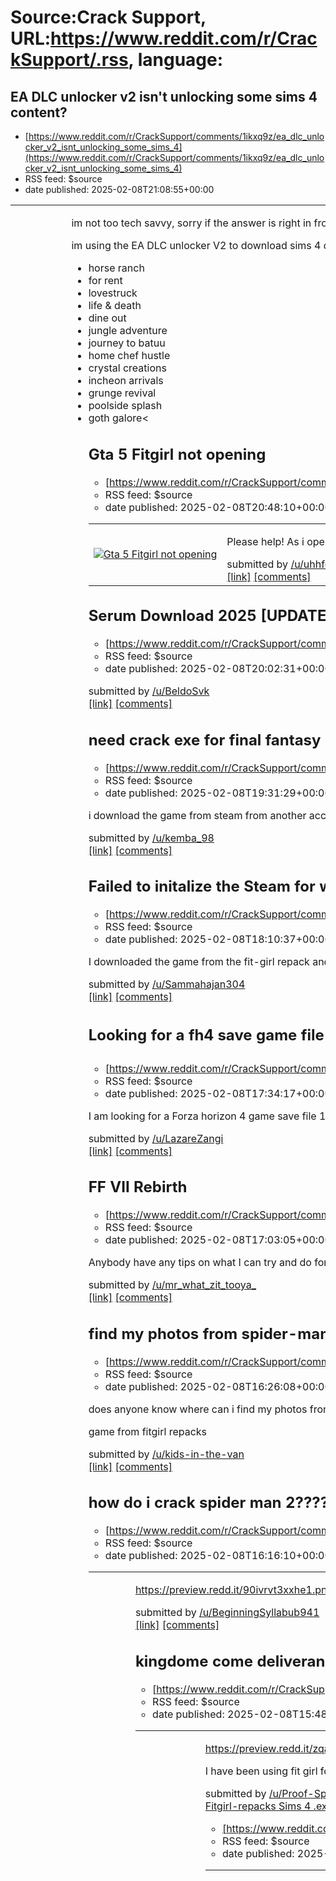 # Source:Crack Support, URL:https://www.reddit.com/r/CrackSupport/.rss, language:

## EA DLC unlocker v2 isn't unlocking some sims 4 content?
 - [https://www.reddit.com/r/CrackSupport/comments/1ikxq9z/ea_dlc_unlocker_v2_isnt_unlocking_some_sims_4](https://www.reddit.com/r/CrackSupport/comments/1ikxq9z/ea_dlc_unlocker_v2_isnt_unlocking_some_sims_4)
 - RSS feed: $source
 - date published: 2025-02-08T21:08:55+00:00

<table> <tr><td> <a href="https://www.reddit.com/r/CrackSupport/comments/1ikxq9z/ea_dlc_unlocker_v2_isnt_unlocking_some_sims_4/"> <img src="https://b.thumbs.redditmedia.com/n19Y5rS6g-Vys9MwTdtjfDeIoZ_6NneoODqyMJFdfQE.jpg" alt="EA DLC unlocker v2 isn't unlocking some sims 4 content?" title="EA DLC unlocker v2 isn't unlocking some sims 4 content?" /> </a> </td><td> <!-- SC_OFF --><div class="md"><p>im not too tech savvy, sorry if the answer is right in front of me</p> <p>im using the EA DLC unlocker V2 to download sims 4 dlcs, and for some reason a few items say they are unlocked, but when i&#39;m in the CAS they&#39;re not? images below are examples of that. the affected things are</p> <ul> <li>horse ranch</li> <li>for rent</li> <li>lovestruck</li> <li>life &amp; death</li> <li>dine out</li> <li>jungle adventure</li> <li>journey to batuu</li> <li>home chef hustle</li> <li>crystal creations</li> <li>incheon arrivals</li> <li>grunge revival</li> <li>poolside splash</li> <li>goth galore<

## Gta 5 Fitgirl not opening
 - [https://www.reddit.com/r/CrackSupport/comments/1ikx8yr/gta_5_fitgirl_not_opening](https://www.reddit.com/r/CrackSupport/comments/1ikx8yr/gta_5_fitgirl_not_opening)
 - RSS feed: $source
 - date published: 2025-02-08T20:48:10+00:00

<table> <tr><td> <a href="https://www.reddit.com/r/CrackSupport/comments/1ikx8yr/gta_5_fitgirl_not_opening/"> <img src="https://preview.redd.it/56pmemym9zhe1.jpeg?width=640&amp;crop=smart&amp;auto=webp&amp;s=b86fdc446bb70240a26f348f6d0867dbfe48eb97" alt="Gta 5 Fitgirl not opening" title="Gta 5 Fitgirl not opening" /> </a> </td><td> <!-- SC_OFF --><div class="md"><p>Please help! As i open the game, it comes on my taskbar then dissapears. Doesnt open. </p> </div><!-- SC_ON --> &#32; submitted by &#32; <a href="https://www.reddit.com/user/uhhferdi"> /u/uhhferdi </a> <br/> <span><a href="https://i.redd.it/56pmemym9zhe1.jpeg">[link]</a></span> &#32; <span><a href="https://www.reddit.com/r/CrackSupport/comments/1ikx8yr/gta_5_fitgirl_not_opening/">[comments]</a></span> </td></tr></table>

## Serum Download 2025 [UPDATED] Working 100%
 - [https://www.reddit.com/r/CrackSupport/comments/1ikw7fa/serum_download_2025_updated_working_100](https://www.reddit.com/r/CrackSupport/comments/1ikw7fa/serum_download_2025_updated_working_100)
 - RSS feed: $source
 - date published: 2025-02-08T20:02:31+00:00

&#32; submitted by &#32; <a href="https://www.reddit.com/user/BeldoSvk"> /u/BeldoSvk </a> <br/> <span><a href="https://gghacks.com/serum/">[link]</a></span> &#32; <span><a href="https://www.reddit.com/r/CrackSupport/comments/1ikw7fa/serum_download_2025_updated_working_100/">[comments]</a></span>

## need crack exe for final fantasy rebirth
 - [https://www.reddit.com/r/CrackSupport/comments/1ikvh6h/need_crack_exe_for_final_fantasy_rebirth](https://www.reddit.com/r/CrackSupport/comments/1ikvh6h/need_crack_exe_for_final_fantasy_rebirth)
 - RSS feed: $source
 - date published: 2025-02-08T19:31:29+00:00

<!-- SC_OFF --><div class="md"><p>i download the game from steam from another account, but i want to crack it because it so annoying to change account, can someone send me link for exe only?</p> </div><!-- SC_ON --> &#32; submitted by &#32; <a href="https://www.reddit.com/user/kemba_98"> /u/kemba_98 </a> <br/> <span><a href="https://www.reddit.com/r/CrackSupport/comments/1ikvh6h/need_crack_exe_for_final_fantasy_rebirth/">[link]</a></span> &#32; <span><a href="https://www.reddit.com/r/CrackSupport/comments/1ikvh6h/need_crack_exe_for_final_fantasy_rebirth/">[comments]</a></span>

## Failed to initalize the Steam for way out
 - [https://www.reddit.com/r/CrackSupport/comments/1iktjtb/failed_to_initalize_the_steam_for_way_out](https://www.reddit.com/r/CrackSupport/comments/1iktjtb/failed_to_initalize_the_steam_for_way_out)
 - RSS feed: $source
 - date published: 2025-02-08T18:10:37+00:00

<!-- SC_OFF --><div class="md"><p>I downloaded the game from the fit-girl repack and for multiplayer thing i download it fix from the onlinefix me then extract it paste it in the folder still getting the error please help </p> </div><!-- SC_ON --> &#32; submitted by &#32; <a href="https://www.reddit.com/user/Sammahajan304"> /u/Sammahajan304 </a> <br/> <span><a href="https://www.reddit.com/r/CrackSupport/comments/1iktjtb/failed_to_initalize_the_steam_for_way_out/">[link]</a></span> &#32; <span><a href="https://www.reddit.com/r/CrackSupport/comments/1iktjtb/failed_to_initalize_the_steam_for_way_out/">[comments]</a></span>

## Looking for a fh4 save game file version : 1.465.282.0 . 100% ❗
 - [https://www.reddit.com/r/CrackSupport/comments/1iksofx/looking_for_a_fh4_save_game_file_version_14652820](https://www.reddit.com/r/CrackSupport/comments/1iksofx/looking_for_a_fh4_save_game_file_version_14652820)
 - RSS feed: $source
 - date published: 2025-02-08T17:34:17+00:00

<!-- SC_OFF --><div class="md"><p>I am looking for a Forza horizon 4 game save file 100% with everything. The version I need is 1.465.282.0 , other versions don&#39;t work for me . I downloaded it from fitgirl repacks </p> </div><!-- SC_ON --> &#32; submitted by &#32; <a href="https://www.reddit.com/user/LazareZangi"> /u/LazareZangi </a> <br/> <span><a href="https://www.reddit.com/r/CrackSupport/comments/1iksofx/looking_for_a_fh4_save_game_file_version_14652820/">[link]</a></span> &#32; <span><a href="https://www.reddit.com/r/CrackSupport/comments/1iksofx/looking_for_a_fh4_save_game_file_version_14652820/">[comments]</a></span>

## FF VII Rebirth
 - [https://www.reddit.com/r/CrackSupport/comments/1ikrxj4/ff_vii_rebirth](https://www.reddit.com/r/CrackSupport/comments/1ikrxj4/ff_vii_rebirth)
 - RSS feed: $source
 - date published: 2025-02-08T17:03:05+00:00

<!-- SC_OFF --><div class="md"><p>Anybody have any tips on what I can try and do for this game? Downloaded it and started playing but can&#39;t get past the 1st chap or flashback without it always being a fatal error popping up when the whole screen goes white</p> </div><!-- SC_ON --> &#32; submitted by &#32; <a href="https://www.reddit.com/user/mr_what_zit_tooya_"> /u/mr_what_zit_tooya_ </a> <br/> <span><a href="https://www.reddit.com/r/CrackSupport/comments/1ikrxj4/ff_vii_rebirth/">[link]</a></span> &#32; <span><a href="https://www.reddit.com/r/CrackSupport/comments/1ikrxj4/ff_vii_rebirth/">[comments]</a></span>

## find my photos from spider-man 2
 - [https://www.reddit.com/r/CrackSupport/comments/1ikr24n/find_my_photos_from_spiderman_2](https://www.reddit.com/r/CrackSupport/comments/1ikr24n/find_my_photos_from_spiderman_2)
 - RSS feed: $source
 - date published: 2025-02-08T16:26:08+00:00

<!-- SC_OFF --><div class="md"><p>does anyone know where can i find my photos from spider-man 2 photo mode</p> <p>game from fitgirl repacks</p> </div><!-- SC_ON --> &#32; submitted by &#32; <a href="https://www.reddit.com/user/kids-in-the-van"> /u/kids-in-the-van </a> <br/> <span><a href="https://www.reddit.com/r/CrackSupport/comments/1ikr24n/find_my_photos_from_spiderman_2/">[link]</a></span> &#32; <span><a href="https://www.reddit.com/r/CrackSupport/comments/1ikr24n/find_my_photos_from_spiderman_2/">[comments]</a></span>

## how do i crack spider man 2?????
 - [https://www.reddit.com/r/CrackSupport/comments/1ikqtvp/how_do_i_crack_spider_man_2](https://www.reddit.com/r/CrackSupport/comments/1ikqtvp/how_do_i_crack_spider_man_2)
 - RSS feed: $source
 - date published: 2025-02-08T16:16:10+00:00

<table> <tr><td> <a href="https://www.reddit.com/r/CrackSupport/comments/1ikqtvp/how_do_i_crack_spider_man_2/"> <img src="https://b.thumbs.redditmedia.com/cIv1wcM5LJojJ115G_FwEnHVRtmC1488zrENEQeN0tk.jpg" alt="how do i crack spider man 2?????" title="how do i crack spider man 2?????" /> </a> </td><td> <!-- SC_OFF --><div class="md"><p><a href="https://preview.redd.it/90ivrvt3xxhe1.png?width=3840&amp;format=png&amp;auto=webp&amp;s=b7c4ef163eb7ef14beac2e394c9e41a94447ded2">https://preview.redd.it/90ivrvt3xxhe1.png?width=3840&amp;format=png&amp;auto=webp&amp;s=b7c4ef163eb7ef14beac2e394c9e41a94447ded2</a></p> </div><!-- SC_ON --> &#32; submitted by &#32; <a href="https://www.reddit.com/user/BeginningSyllabub941"> /u/BeginningSyllabub941 </a> <br/> <span><a href="https://www.reddit.com/r/CrackSupport/comments/1ikqtvp/how_do_i_crack_spider_man_2/">[link]</a></span> &#32; <span><a href="https://www.reddit.com/r/CrackSupport/comments/1ikqtvp/how_do_i_crack_spider_man_2/">[comments]</a></span>

## kingdome come deliverance 1 Fit girl
 - [https://www.reddit.com/r/CrackSupport/comments/1ikq68a/kingdome_come_deliverance_1_fit_girl](https://www.reddit.com/r/CrackSupport/comments/1ikq68a/kingdome_come_deliverance_1_fit_girl)
 - RSS feed: $source
 - date published: 2025-02-08T15:48:01+00:00

<table> <tr><td> <a href="https://www.reddit.com/r/CrackSupport/comments/1ikq68a/kingdome_come_deliverance_1_fit_girl/"> <img src="https://b.thumbs.redditmedia.com/dV_2wqSDejwwp0-EzOjIUb8U1pMC2jK3eB8G1UFeEIM.jpg" alt="kingdome come deliverance 1 Fit girl" title="kingdome come deliverance 1 Fit girl" /> </a> </td><td> <!-- SC_OFF --><div class="md"><p><a href="https://preview.redd.it/zqac55gtrxhe1.png?width=1821&amp;format=png&amp;auto=webp&amp;s=dc9696e408702517e200a8655ee335623cc89e32">https://preview.redd.it/zqac55gtrxhe1.png?width=1821&amp;format=png&amp;auto=webp&amp;s=dc9696e408702517e200a8655ee335623cc89e32</a></p> <p>I have been using fit girl for an while now but now i have installed kingdom come delicerance 1 and its been hit 30 TIMES, it says some like occamy? should i be worried or false positiv</p> </div><!-- SC_ON --> &#32; submitted by &#32; <a href="https://www.reddit.com/user/Proof-Specialist6932"> /u/Proof-Specialist6932 </a> <br/> <span><a href="https://www.reddit.c

## Fitgirl-repacks Sims 4 .exe file threat found/HackTool.Win32.Crack
 - [https://www.reddit.com/r/CrackSupport/comments/1ikq33b/fitgirlrepacks_sims_4_exe_file_threat](https://www.reddit.com/r/CrackSupport/comments/1ikq33b/fitgirlrepacks_sims_4_exe_file_threat)
 - RSS feed: $source
 - date published: 2025-02-08T15:43:56+00:00

<table> <tr><td> <a href="https://www.reddit.com/r/CrackSupport/comments/1ikq33b/fitgirlrepacks_sims_4_exe_file_threat/"> <img src="https://b.thumbs.redditmedia.com/ya5HaKRvZUxRBXN9FnvLdM3NahQnfuRqTB3HQFyGH5s.jpg" alt="Fitgirl-repacks Sims 4 .exe file threat found/HackTool.Win32.Crack" title="Fitgirl-repacks Sims 4 .exe file threat found/HackTool.Win32.Crack" /> </a> </td><td> <!-- SC_OFF --><div class="md"><p>I had been using Fitgirl repacks for the last 5-6 years for my cracked games and I recently decided to download Sims 4 from there however the .exe file was considered a threat by Windows Defender. I looked online at the threat it gave and some people said it was just a file to skip the authorization of the legal regulations, while others said it could be malware. Could someone help me understand what this is? I deleted the file and everything already but I am curious about what it is actually.</p> <p>Could you tell me another website to download sims?</p> <p>I also ran it throu

## I am moving to Australia, does fitgirl or dodi repacks works there??
 - [https://www.reddit.com/r/CrackSupport/comments/1ikomgx/i_am_moving_to_australia_does_fitgirl_or_dodi](https://www.reddit.com/r/CrackSupport/comments/1ikomgx/i_am_moving_to_australia_does_fitgirl_or_dodi)
 - RSS feed: $source
 - date published: 2025-02-08T14:37:51+00:00

<!-- SC_OFF --><div class="md"><p>Hi guys! I&#39;m from India. And one of my friends is moving to Australia. He wants to know if there will be any trouble downloading games from Fitgirl or Dodi in the said country. I know our country&#39;s cyber laws suck and ignore petty things like piracy. I want to know what outside our country is</p> </div><!-- SC_ON --> &#32; submitted by &#32; <a href="https://www.reddit.com/user/Billa_Gaming_YT"> /u/Billa_Gaming_YT </a> <br/> <span><a href="https://www.reddit.com/r/CrackSupport/comments/1ikomgx/i_am_moving_to_australia_does_fitgirl_or_dodi/">[link]</a></span> &#32; <span><a href="https://www.reddit.com/r/CrackSupport/comments/1ikomgx/i_am_moving_to_australia_does_fitgirl_or_dodi/">[comments]</a></span>

## No man sky
 - [https://www.reddit.com/r/CrackSupport/comments/1ikn7e2/no_man_sky](https://www.reddit.com/r/CrackSupport/comments/1ikn7e2/no_man_sky)
 - RSS feed: $source
 - date published: 2025-02-08T13:25:41+00:00

<!-- SC_OFF --><div class="md"><p>Ive been seaching for this game for a long time now.How can I make the steam rip version work</p> </div><!-- SC_ON --> &#32; submitted by &#32; <a href="https://www.reddit.com/user/Duduz7770"> /u/Duduz7770 </a> <br/> <span><a href="https://www.reddit.com/r/CrackSupport/comments/1ikn7e2/no_man_sky/">[link]</a></span> &#32; <span><a href="https://www.reddit.com/r/CrackSupport/comments/1ikn7e2/no_man_sky/">[comments]</a></span>

## Softlocked, Is someone so kind? MSM2
 - [https://www.reddit.com/r/CrackSupport/comments/1ikmy18/softlocked_is_someone_so_kind_msm2](https://www.reddit.com/r/CrackSupport/comments/1ikmy18/softlocked_is_someone_so_kind_msm2)
 - RSS feed: $source
 - date published: 2025-02-08T13:11:34+00:00

<!-- SC_OFF --><div class="md"><p>I have to play with the avx2 mod my game can&#39;t run properly but I can play it with 15-25 fps and some stuttering but it&#39;s fine. the game don&#39;t show me the UI for decoding the Serum for the lizard would be nice if some have a save file around that. Even after like 50% would be appreciated </p> </div><!-- SC_ON --> &#32; submitted by &#32; <a href="https://www.reddit.com/user/Deadpool4991"> /u/Deadpool4991 </a> <br/> <span><a href="https://www.reddit.com/r/CrackSupport/comments/1ikmy18/softlocked_is_someone_so_kind_msm2/">[link]</a></span> &#32; <span><a href="https://www.reddit.com/r/CrackSupport/comments/1ikmy18/softlocked_is_someone_so_kind_msm2/">[comments]</a></span>

## Can't launch Kingdom Come Deliverance II.
 - [https://www.reddit.com/r/CrackSupport/comments/1ikmmbc/cant_launch_kingdom_come_deliverance_ii](https://www.reddit.com/r/CrackSupport/comments/1ikmmbc/cant_launch_kingdom_come_deliverance_ii)
 - RSS feed: $source
 - date published: 2025-02-08T12:53:15+00:00

<table> <tr><td> <a href="https://www.reddit.com/r/CrackSupport/comments/1ikmmbc/cant_launch_kingdom_come_deliverance_ii/"> <img src="https://b.thumbs.redditmedia.com/1NA2vV6OCF6-NAYEgGLuqzCoHarmH4bqBnZPHpflfsc.jpg" alt="Can't launch Kingdom Come Deliverance II." title="Can't launch Kingdom Come Deliverance II." /> </a> </td><td> <!-- SC_OFF --><div class="md"><p><a href="https://preview.redd.it/6v0a7petwwhe1.png?width=453&amp;format=png&amp;auto=webp&amp;s=046e7b17e58e67173dbb146307cb8a5c91f14d9c">https://preview.redd.it/6v0a7petwwhe1.png?width=453&amp;format=png&amp;auto=webp&amp;s=046e7b17e58e67173dbb146307cb8a5c91f14d9c</a></p> </div><!-- SC_ON --> &#32; submitted by &#32; <a href="https://www.reddit.com/user/-kekik-"> /u/-kekik- </a> <br/> <span><a href="https://www.reddit.com/r/CrackSupport/comments/1ikmmbc/cant_launch_kingdom_come_deliverance_ii/">[link]</a></span> &#32; <span><a href="https://www.reddit.com/r/CrackSupport/comments/1ikmmbc/cant_launch_kingdom_come_deliverance_

## i got this error after updating carx street to 1.4 from fitgirl using rune and cant update it again its broken any help please?
 - [https://www.reddit.com/r/CrackSupport/comments/1ikkvp2/i_got_this_error_after_updating_carx_street_to_14](https://www.reddit.com/r/CrackSupport/comments/1ikkvp2/i_got_this_error_after_updating_carx_street_to_14)
 - RSS feed: $source
 - date published: 2025-02-08T11:00:15+00:00

<table> <tr><td> <a href="https://www.reddit.com/r/CrackSupport/comments/1ikkvp2/i_got_this_error_after_updating_carx_street_to_14/"> <img src="https://b.thumbs.redditmedia.com/MB8eshijwcUKSiankDVIZf_KoGLLoFh3hijT1Ow2GvI.jpg" alt="i got this error after updating carx street to 1.4 from fitgirl using rune and cant update it again its broken any help please?" title="i got this error after updating carx street to 1.4 from fitgirl using rune and cant update it again its broken any help please?" /> </a> </td><td> <!-- SC_OFF --><div class="md"><p><a href="https://preview.redd.it/vxypm5hxbwhe1.png?width=228&amp;format=png&amp;auto=webp&amp;s=51a3a60e6dd1bde211dcb9b68754c5583adec0f4">https://preview.redd.it/vxypm5hxbwhe1.png?width=228&amp;format=png&amp;auto=webp&amp;s=51a3a60e6dd1bde211dcb9b68754c5583adec0f4</a></p> </div><!-- SC_ON --> &#32; submitted by &#32; <a href="https://www.reddit.com/user/Jounite"> /u/Jounite </a> <br/> <span><a href="https://www.reddit.com/r/CrackSupport/comments

## The Enjenir not working
 - [https://www.reddit.com/r/CrackSupport/comments/1ikk5oi/the_enjenir_not_working](https://www.reddit.com/r/CrackSupport/comments/1ikk5oi/the_enjenir_not_working)
 - RSS feed: $source
 - date published: 2025-02-08T10:08:49+00:00

<!-- SC_OFF --><div class="md"><p>so my game the enjenir isnt working like turning on i reinstaled it and still i pirated it from igruha</p> </div><!-- SC_ON --> &#32; submitted by &#32; <a href="https://www.reddit.com/user/Ok-Philosopher-7727"> /u/Ok-Philosopher-7727 </a> <br/> <span><a href="https://www.reddit.com/r/CrackSupport/comments/1ikk5oi/the_enjenir_not_working/">[link]</a></span> &#32; <span><a href="https://www.reddit.com/r/CrackSupport/comments/1ikk5oi/the_enjenir_not_working/">[comments]</a></span>

## please help me with this "unable to load library steam_client64.dll"
 - [https://www.reddit.com/r/CrackSupport/comments/1ikk0ql/please_help_me_with_this_unable_to_load_library](https://www.reddit.com/r/CrackSupport/comments/1ikk0ql/please_help_me_with_this_unable_to_load_library)
 - RSS feed: $source
 - date published: 2025-02-08T09:59:18+00:00

<!-- SC_OFF --><div class="md"><p>i installed metal gear solid v phantom pain on dodi repacks but i got this error unable to load library steam_client64.dll even though i have it on my game files please help me with this i just want to play metal gear solid v phantom pain that&#39;s all i want</p> </div><!-- SC_ON --> &#32; submitted by &#32; <a href="https://www.reddit.com/user/Sea_Reflection_7541"> /u/Sea_Reflection_7541 </a> <br/> <span><a href="https://www.reddit.com/r/CrackSupport/comments/1ikk0ql/please_help_me_with_this_unable_to_load_library/">[link]</a></span> &#32; <span><a href="https://www.reddit.com/r/CrackSupport/comments/1ikk0ql/please_help_me_with_this_unable_to_load_library/">[comments]</a></span>

## AC Odyssey not launching!!!!!!!
 - [https://www.reddit.com/r/CrackSupport/comments/1ikk0ka/ac_odyssey_not_launching](https://www.reddit.com/r/CrackSupport/comments/1ikk0ka/ac_odyssey_not_launching)
 - RSS feed: $source
 - date published: 2025-02-08T09:58:58+00:00

<table> <tr><td> <a href="https://www.reddit.com/r/CrackSupport/comments/1ikk0ka/ac_odyssey_not_launching/"> <img src="https://b.thumbs.redditmedia.com/zEAv7pNWA1nZ2g1rQRjP7hLWaCkhXvfT2QdEfzkxWTs.jpg" alt="AC Odyssey not launching!!!!!!!" title="AC Odyssey not launching!!!!!!!" /> </a> </td><td> <!-- SC_OFF --><div class="md"><p>I have played ac odyssey in the past and I played it last 1 year ago but recently when I installed the game again it wasn&#39;t launching and got stuck on that in the task manager and then it closes the task. The issue isin&#39;t only with odyssey but ac origins is also facing the same problem</p> <p>I have tried every fix I could find from reinstalling the game to changing timezones, updating drivers, running it in different compatibility modes, manually installing visual c++ required for the game, but nothing seems to work which is very frustrating because I have completed the game in the past but now it isin&#39;t even launching please if anyone has a solu

## Changing language on Razor1911's Red Dead Redemption 2 Ultimate Edition
 - [https://www.reddit.com/r/CrackSupport/comments/1ikj56d/changing_language_on_razor1911s_red_dead](https://www.reddit.com/r/CrackSupport/comments/1ikj56d/changing_language_on_razor1911s_red_dead)
 - RSS feed: $source
 - date published: 2025-02-08T08:56:19+00:00

<table> <tr><td> <a href="https://www.reddit.com/r/CrackSupport/comments/1ikj56d/changing_language_on_razor1911s_red_dead/"> <img src="https://preview.redd.it/8uy4c8smqvhe1.png?width=640&amp;crop=smart&amp;auto=webp&amp;s=2ea127f654b03470152169ece26616c8cf5d19ab" alt="Changing language on Razor1911's Red Dead Redemption 2 Ultimate Edition" title="Changing language on Razor1911's Red Dead Redemption 2 Ultimate Edition" /> </a> </td><td> <!-- SC_OFF --><div class="md"><p>So I downloaded the cracked Rdr2 Ultimate Edition by Razor1911 and I wanted to change the language of the game from English to Chinese, I used the usual methods (rglLanguage) but it doesn&#39;t seem to work. Is there any way I can change the game&#39;s language? </p> <p>Note: I do find it a bit weird that I have to open the game through this third party launcher application instead of the usual Rdr2.exe, don&#39;t know if that impacts anything. </p> </div><!-- SC_ON --> &#32; submitted by &#32; <a href="https://www.red

## Modifying windows registry for no cd?
 - [https://www.reddit.com/r/CrackSupport/comments/1ikidzx/modifying_windows_registry_for_no_cd](https://www.reddit.com/r/CrackSupport/comments/1ikidzx/modifying_windows_registry_for_no_cd)
 - RSS feed: $source
 - date published: 2025-02-08T08:03:14+00:00

<!-- SC_OFF --><div class="md"><p>Hi, </p> <p>I bought a game from my childhood on gamersgate for 5 bucks. The game came as ISO. I mounted the ISO, installed the game, replaced some folders to change languages and I was able to start the game sucessfully. <strong>Also after dismounting the ISO</strong>. Then I just wanted to copy the game folder to another PC, but here it asks me for the CD, if I try to start the game. So I guess, there must be a no cd key, that has been added to the windows registry during the installation process. Now I try to find out, what windows registry is the right one. I used a tool named registrychangesview to compare the windows registry before and after the installation, but there are like 100 entries that has been added, changed or removed. Has anyone experience on this field and can tell me how to find out which is the right entry?</p> <p>Cheers</p> </div><!-- SC_ON --> &#32; submitted by &#32; <a href="https://www.reddit.com/user/charlie12_"> /u/charli

## Cod WW2 doesn’t open properly
 - [https://www.reddit.com/r/CrackSupport/comments/1iki0p8/cod_ww2_doesnt_open_properly](https://www.reddit.com/r/CrackSupport/comments/1iki0p8/cod_ww2_doesnt_open_properly)
 - RSS feed: $source
 - date published: 2025-02-08T07:36:51+00:00

<table> <tr><td> <a href="https://www.reddit.com/r/CrackSupport/comments/1iki0p8/cod_ww2_doesnt_open_properly/"> <img src="https://preview.redd.it/e5s5s4dgcvhe1.jpeg?width=640&amp;crop=smart&amp;auto=webp&amp;s=b9d900f3554320531e226a92eb288f85c7d39558" alt="Cod WW2 doesn’t open properly" title="Cod WW2 doesn’t open properly" /> </a> </td><td> <!-- SC_OFF --><div class="md"><p>Downloaded from Steamrip and when opened just shows black screen </p> </div><!-- SC_ON --> &#32; submitted by &#32; <a href="https://www.reddit.com/user/DocM666"> /u/DocM666 </a> <br/> <span><a href="https://i.redd.it/e5s5s4dgcvhe1.jpeg">[link]</a></span> &#32; <span><a href="https://www.reddit.com/r/CrackSupport/comments/1iki0p8/cod_ww2_doesnt_open_properly/">[comments]</a></span> </td></tr></table>

## Elden Ring Shadow of the Erdtree
 - [https://www.reddit.com/r/CrackSupport/comments/1ikhv63/elden_ring_shadow_of_the_erdtree](https://www.reddit.com/r/CrackSupport/comments/1ikhv63/elden_ring_shadow_of_the_erdtree)
 - RSS feed: $source
 - date published: 2025-02-08T07:25:51+00:00

<!-- SC_OFF --><div class="md"><p>Hey guys, just had a quick question, I have the bought version of elden ring on steam but I don&#39;t have the DLC, is it possible to use creamapi for doing the job?</p> </div><!-- SC_ON --> &#32; submitted by &#32; <a href="https://www.reddit.com/user/One_Measurement8363"> /u/One_Measurement8363 </a> <br/> <span><a href="https://www.reddit.com/r/CrackSupport/comments/1ikhv63/elden_ring_shadow_of_the_erdtree/">[link]</a></span> &#32; <span><a href="https://www.reddit.com/r/CrackSupport/comments/1ikhv63/elden_ring_shadow_of_the_erdtree/">[comments]</a></span>

## messed up big time!
 - [https://www.reddit.com/r/CrackSupport/comments/1ikhtav/messed_up_big_time](https://www.reddit.com/r/CrackSupport/comments/1ikhtav/messed_up_big_time)
 - RSS feed: $source
 - date published: 2025-02-08T07:22:14+00:00

<table> <tr><td> <a href="https://www.reddit.com/r/CrackSupport/comments/1ikhtav/messed_up_big_time/"> <img src="https://preview.redd.it/z7940cpd3vhe1.png?width=640&amp;crop=smart&amp;auto=webp&amp;s=11b25a5276b228de3bb409fa5231802014645b1a" alt="messed up big time!" title="messed up big time!" /> </a> </td><td> &#32; submitted by &#32; <a href="https://www.reddit.com/user/Hitman2006T"> /u/Hitman2006T </a> <br/> <span><a href="https://i.redd.it/z7940cpd3vhe1.png">[link]</a></span> &#32; <span><a href="https://www.reddit.com/r/CrackSupport/comments/1ikhtav/messed_up_big_time/">[comments]</a></span> </td></tr></table>

## Resident Evil 2 wont launch
 - [https://www.reddit.com/r/CrackSupport/comments/1ikh2rc/resident_evil_2_wont_launch](https://www.reddit.com/r/CrackSupport/comments/1ikh2rc/resident_evil_2_wont_launch)
 - RSS feed: $source
 - date published: 2025-02-08T06:33:06+00:00

<!-- SC_OFF --><div class="md"><p>Hi I experienced this recently with RE2 and RE4 though I fixed RE4 by going on youtube and getting a file. now its just RE2 i cant seem to find a file to fix it. Im on windows 11 which is said to be the reason why it wont launch or a certain version of it at least. can anyone help me?</p> </div><!-- SC_ON --> &#32; submitted by &#32; <a href="https://www.reddit.com/user/Sethgabriel"> /u/Sethgabriel </a> <br/> <span><a href="https://www.reddit.com/r/CrackSupport/comments/1ikh2rc/resident_evil_2_wont_launch/">[link]</a></span> &#32; <span><a href="https://www.reddit.com/r/CrackSupport/comments/1ikh2rc/resident_evil_2_wont_launch/">[comments]</a></span>

## Advice for Unarc.dll error [FitGirl]
 - [https://www.reddit.com/r/CrackSupport/comments/1ikgqdv/advice_for_unarcdll_error_fitgirl](https://www.reddit.com/r/CrackSupport/comments/1ikgqdv/advice_for_unarcdll_error_fitgirl)
 - RSS feed: $source
 - date published: 2025-02-08T06:10:51+00:00

<!-- SC_OFF --><div class="md"><p>For the past few days, I was getting the following error</p> <pre><code>IsDone.dll An error occured while unpacking: Unable to write data to disk! Unarc.dll returned an error code: -11 ERROR: archive data corrupted (decompression fails) </code></pre> <p>I tried standard troubleshooting (rehashing, disabling Windows Defender, limiting RAM) and other recommendations, but nothing worked. Manual DLLs didn&#39;t work either (got a little desperate lol).</p> <p>The solution was installing the game onto my internal SSD from a repack saved internally (I had been using an external drive). After installation, I moved the game to the external drive.</p> <p>In general, just revert any recent changes made around the time it started. This might not work for most people who get the error, but it was worth sharing anyway.</p> <p>Hope this helps.</p> </div><!-- SC_ON --> &#32; submitted by &#32; <a href="https://www.reddit.com/user/magawkgawks"> /u/magawkgawks </a> <

## Downloaded the updated patch of Spider man 2 and it's running fine but
 - [https://www.reddit.com/r/CrackSupport/comments/1ikg2mz/downloaded_the_updated_patch_of_spider_man_2_and](https://www.reddit.com/r/CrackSupport/comments/1ikg2mz/downloaded_the_updated_patch_of_spider_man_2_and)
 - RSS feed: $source
 - date published: 2025-02-08T05:30:52+00:00

<!-- SC_OFF --><div class="md"><p>It&#39;s asking to start new game instead of having my save files.</p> </div><!-- SC_ON --> &#32; submitted by &#32; <a href="https://www.reddit.com/user/ICT_Fan69"> /u/ICT_Fan69 </a> <br/> <span><a href="https://www.reddit.com/r/CrackSupport/comments/1ikg2mz/downloaded_the_updated_patch_of_spider_man_2_and/">[link]</a></span> &#32; <span><a href="https://www.reddit.com/r/CrackSupport/comments/1ikg2mz/downloaded_the_updated_patch_of_spider_man_2_and/">[comments]</a></span>

## Does anyone know where to get the game?
 - [https://www.reddit.com/r/CrackSupport/comments/1ikfj19/does_anyone_know_where_to_get_the_game](https://www.reddit.com/r/CrackSupport/comments/1ikfj19/does_anyone_know_where_to_get_the_game)
 - RSS feed: $source
 - date published: 2025-02-08T04:59:03+00:00

<!-- SC_OFF --><div class="md"><p>The game launched like 1 month ago and there doesnt seem to be any cracked version of it yet. the Steam link its <a href="https://store.steampowered.com/app/3312030/AI_Learns_To_Drive/">https://store.steampowered.com/app/3312030/AI_Learns_To_Drive/</a> and if u find i would be happy.</p> </div><!-- SC_ON --> &#32; submitted by &#32; <a href="https://www.reddit.com/user/SrGamerYT_S2"> /u/SrGamerYT_S2 </a> <br/> <span><a href="https://www.reddit.com/r/CrackSupport/comments/1ikfj19/does_anyone_know_where_to_get_the_game/">[link]</a></span> &#32; <span><a href="https://www.reddit.com/r/CrackSupport/comments/1ikfj19/does_anyone_know_where_to_get_the_game/">[comments]</a></span>

## Need help with South Park Fractured But Whole
 - [https://www.reddit.com/r/CrackSupport/comments/1ikexqx/need_help_with_south_park_fractured_but_whole](https://www.reddit.com/r/CrackSupport/comments/1ikexqx/need_help_with_south_park_fractured_but_whole)
 - RSS feed: $source
 - date published: 2025-02-08T04:25:01+00:00

<table> <tr><td> <a href="https://www.reddit.com/r/CrackSupport/comments/1ikexqx/need_help_with_south_park_fractured_but_whole/"> <img src="https://preview.redd.it/q8z3jph7euhe1.png?width=640&amp;crop=smart&amp;auto=webp&amp;s=dfd1127aa2857e2f8f3fc981d5ae865bf864b22f" alt="Need help with South Park Fractured But Whole" title="Need help with South Park Fractured But Whole" /> </a> </td><td> &#32; submitted by &#32; <a href="https://www.reddit.com/user/AccurateGarage2012"> /u/AccurateGarage2012 </a> <br/> <span><a href="https://i.redd.it/q8z3jph7euhe1.png">[link]</a></span> &#32; <span><a href="https://www.reddit.com/r/CrackSupport/comments/1ikexqx/need_help_with_south_park_fractured_but_whole/">[comments]</a></span> </td></tr></table>

## HELP WITH THE FITGIRL FUCKING FAST DOWLOAD
 - [https://www.reddit.com/r/CrackSupport/comments/1ikescs/help_with_the_fitgirl_fucking_fast_dowload](https://www.reddit.com/r/CrackSupport/comments/1ikescs/help_with_the_fitgirl_fucking_fast_dowload)
 - RSS feed: $source
 - date published: 2025-02-08T04:16:32+00:00

<!-- SC_OFF --><div class="md"><p>so i have downloded all parts and when i extracted the first part there is no setup.exe file but only MD5 and bin1 file and then i got to my my windows security and there is no file in my quarantintoo and my windows difender is turened off too and other antivirus software too what should i do</p> </div><!-- SC_ON --> &#32; submitted by &#32; <a href="https://www.reddit.com/user/IllAspect8325"> /u/IllAspect8325 </a> <br/> <span><a href="https://www.reddit.com/r/CrackSupport/comments/1ikescs/help_with_the_fitgirl_fucking_fast_dowload/">[link]</a></span> &#32; <span><a href="https://www.reddit.com/r/CrackSupport/comments/1ikescs/help_with_the_fitgirl_fucking_fast_dowload/">[comments]</a></span>

## is steamrip safer than steamunlocked?
 - [https://www.reddit.com/r/CrackSupport/comments/1ikdotg/is_steamrip_safer_than_steamunlocked](https://www.reddit.com/r/CrackSupport/comments/1ikdotg/is_steamrip_safer_than_steamunlocked)
 - RSS feed: $source
 - date published: 2025-02-08T03:17:24+00:00

<!-- SC_OFF --><div class="md"><p>I have been looking for a safer to get like cracked games and could you guys, wizards direct me to a safer direction</p> </div><!-- SC_ON --> &#32; submitted by &#32; <a href="https://www.reddit.com/user/RasSukuna"> /u/RasSukuna </a> <br/> <span><a href="https://www.reddit.com/r/CrackSupport/comments/1ikdotg/is_steamrip_safer_than_steamunlocked/">[link]</a></span> &#32; <span><a href="https://www.reddit.com/r/CrackSupport/comments/1ikdotg/is_steamrip_safer_than_steamunlocked/">[comments]</a></span>

## Bloxburg key glitch
 - [https://www.reddit.com/r/CrackSupport/comments/1ikclth/bloxburg_key_glitch](https://www.reddit.com/r/CrackSupport/comments/1ikclth/bloxburg_key_glitch)
 - RSS feed: $source
 - date published: 2025-02-08T02:21:29+00:00

<!-- SC_OFF --><div class="md"><p>So I recently got on my laptop to play bloxburg because I had an urge to build and while in build mode I tried to use my left and right arrows to move side to side but they didn’t work. So I tried using a and d, then my screen got kind of blurry. I didn’t know why it was doing that but then I figured out when I press a, d, and e on my keyboard it takes me back to the plot select screen and the only way to get out of it is to leave the game and come back. Idk if this is happening to anyone else or anyone knows how to fix it but……</p> </div><!-- SC_ON --> &#32; submitted by &#32; <a href="https://www.reddit.com/user/Independent-Glass886"> /u/Independent-Glass886 </a> <br/> <span><a href="https://www.reddit.com/r/CrackSupport/comments/1ikclth/bloxburg_key_glitch/">[link]</a></span> &#32; <span><a href="https://www.reddit.com/r/CrackSupport/comments/1ikclth/bloxburg_key_glitch/">[comments]</a></span>

## Is this safe? New to sailing the high seas. The fact that Rdr1 is the same price as Rdr2 is insane.
 - [https://www.reddit.com/r/CrackSupport/comments/1ikcjqe/is_this_safe_new_to_sailing_the_high_seas_the](https://www.reddit.com/r/CrackSupport/comments/1ikcjqe/is_this_safe_new_to_sailing_the_high_seas_the)
 - RSS feed: $source
 - date published: 2025-02-08T02:18:26+00:00

<!-- SC_OFF --><div class="md"><p><a href="https://dodi-repacks.site/red-dead-redemption/">https://dodi-repacks.site/red-dead-redemption/</a> </p> </div><!-- SC_ON --> &#32; submitted by &#32; <a href="https://www.reddit.com/user/Ok-Incident-1965"> /u/Ok-Incident-1965 </a> <br/> <span><a href="https://www.reddit.com/r/CrackSupport/comments/1ikcjqe/is_this_safe_new_to_sailing_the_high_seas_the/">[link]</a></span> &#32; <span><a href="https://www.reddit.com/r/CrackSupport/comments/1ikcjqe/is_this_safe_new_to_sailing_the_high_seas_the/">[comments]</a></span>

## My tablet won't connect to the WiFi
 - [https://www.reddit.com/r/CrackSupport/comments/1ikboxd/my_tablet_wont_connect_to_the_wifi](https://www.reddit.com/r/CrackSupport/comments/1ikboxd/my_tablet_wont_connect_to_the_wifi)
 - RSS feed: $source
 - date published: 2025-02-08T01:35:25+00:00

<!-- SC_OFF --><div class="md"><p>Hi, this is my last resort to see if I can get help, I had the DLC of the sims and I got them from anadius and I played the sims 4 in my windows tablet and i had the DLC for months and one day I wanted to play and It wouldn&#39;t connect to my wifi I tried everything, I restarted the tablet and everything I reset my network and still wouldn&#39;t connect I put the password in and I just won&#39;t connect I don&#39;t know I really need help </p> </div><!-- SC_ON --> &#32; submitted by &#32; <a href="https://www.reddit.com/user/nayeonmicasita"> /u/nayeonmicasita </a> <br/> <span><a href="https://www.reddit.com/r/CrackSupport/comments/1ikboxd/my_tablet_wont_connect_to_the_wifi/">[link]</a></span> &#32; <span><a href="https://www.reddit.com/r/CrackSupport/comments/1ikboxd/my_tablet_wont_connect_to_the_wifi/">[comments]</a></span>

## How tô solve That? RDR2 from fitgirl
 - [https://www.reddit.com/r/CrackSupport/comments/1ikb9kw/how_tô_solve_that_rdr2_from_fitgirl](https://www.reddit.com/r/CrackSupport/comments/1ikb9kw/how_tô_solve_that_rdr2_from_fitgirl)
 - RSS feed: $source
 - date published: 2025-02-08T01:14:34+00:00

<table> <tr><td> <a href="https://www.reddit.com/r/CrackSupport/comments/1ikb9kw/how_tô_solve_that_rdr2_from_fitgirl/"> <img src="https://a.thumbs.redditmedia.com/vas-NIBTVeRWwTojMBXuxNwh3wt_snU6MOY3qmsJtv4.jpg" alt="How tô solve That? RDR2 from fitgirl" title="How tô solve That? RDR2 from fitgirl" /> </a> </td><td> &#32; submitted by &#32; <a href="https://www.reddit.com/user/Whole-Olive-2820"> /u/Whole-Olive-2820 </a> <br/> <span><a href="https://www.reddit.com/gallery/1ikb9kw">[link]</a></span> &#32; <span><a href="https://www.reddit.com/r/CrackSupport/comments/1ikb9kw/how_tô_solve_that_rdr2_from_fitgirl/">[comments]</a></span> </td></tr></table>


